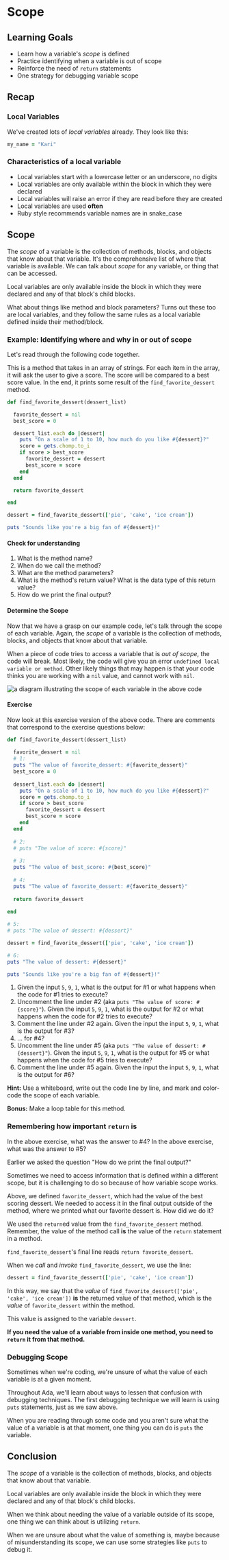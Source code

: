 # Scope

## Learning Goals
- Learn how a variable's _scope_ is defined
- Practice identifying when a variable is out of scope
- Reinforce the need of `return` statements
- One strategy for debugging variable scope

## Recap

### Local Variables

We've created lots of _local variables_ already. They look like this:

```ruby
my_name = "Kari"
```

### Characteristics of a local variable

- Local variables start with a lowercase letter or an underscore, no digits
- Local variables are only available within the block in which they were declared
- Local variables will raise an error if they are read before they are created
- Local variables are used __often__
- Ruby style recommends variable names are in snake_case

## Scope

The _scope_ of a variable is the collection of methods, blocks, and objects that know about that variable. It's the comprehensive list of where that variable is available. We can talk about _scope_ for any variable, or thing that can be accessed.

Local variables are only available inside the block in which they were declared and any of that block's child blocks.

What about things like method and block parameters? Turns out these too are local variables, and they follow the same rules as a local variable defined inside their method/block.

### Example: Identifying where and why in or out of scope

Let's read through the following code together.

This is a method that takes in an array of strings. For each item in the array, it will ask the user to give a score. The score will be compared to a best score value. In the end, it prints some result of the `find_favorite_dessert` method.

```ruby
def find_favorite_dessert(dessert_list)

  favorite_dessert = nil
  best_score = 0

  dessert_list.each do |dessert|
    puts "On a scale of 1 to 10, how much do you like #{dessert}?"
    score = gets.chomp.to_i
    if score > best_score
      favorite_dessert = dessert
      best_score = score
    end
  end

  return favorite_dessert

end

dessert = find_favorite_dessert(['pie', 'cake', 'ice cream'])

puts "Sounds like you're a big fan of #{dessert}!"
```

#### Check for understanding

1. What is the method name?
1. When do we call the method?
1. What are the method parameters?
1. What is the method's return value? What is the data type of this return value?
1. How do we print the final output?

#### Determine the Scope

Now that we have a grasp on our example code, let's talk through the scope of each variable. Again, the _scope_ of a variable is the collection of methods, blocks, and objects that know about that variable.

When a piece of code tries to access a variable that is _out of scope_, the code will break. Most likely, the code will give you an error `undefined local variable or method`. Other likely things that may happen is that your code thinks you are working with a `nil` value, and cannot work with `nil`.

![a diagram illustrating the scope of each variable in the above code](./images/scope.png)

#### Exercise

Now look at this exercise version of the above code. There are comments that correspond to the exercise questions below:

```ruby
def find_favorite_dessert(dessert_list)
  
  favorite_dessert = nil
  # 1:
  puts "The value of favorite_dessert: #{favorite_dessert}"
  best_score = 0
  
  dessert_list.each do |dessert|
    puts "On a scale of 1 to 10, how much do you like #{dessert}?"
    score = gets.chomp.to_i
    if score > best_score
      favorite_dessert = dessert
      best_score = score
    end
  end
  
  # 2:
  # puts "The value of score: #{score}"
  
  # 3:
  puts "The value of best_score: #{best_score}"
  
  # 4:
  puts "The value of favorite_dessert: #{favorite_dessert}"
  
  return favorite_dessert
  
end

# 5:
# puts "The value of dessert: #{dessert}"

dessert = find_favorite_dessert(['pie', 'cake', 'ice cream'])

# 6:
puts "The value of dessert: #{dessert}"

puts "Sounds like you're a big fan of #{dessert}!"
```

1. Given the input `5`, `9`, `1`, what is the output for #1 or what happens when the code for #1 tries to execute?
2. Uncomment the line under #2 (aka `puts "The value of score: #{score}"`). Given the input `5`, `9`, `1`, what is the output for #2 or what happens when the code for #2 tries to execute?
3. Comment the line under #2 again. Given the input the input `5`, `9`, `1`, what is the output for #3?
4. ... for #4?
5. Uncomment the line under #5 (aka `puts "The value of dessert: #{dessert}"`). Given the input `5`, `9`, `1`, what is the output for #5 or what happens when the code for #5 tries to execute?
6. Comment the line under #5 again. Given the input the input `5`, `9`, `1`, what is the output for #6?

**Hint:** Use a whiteboard, write out the code line by line, and mark and color-code the scope of each variable.

**Bonus:** Make a loop table for this method.

### Remembering how important `return` is

In the above exercise, what was the answer to #4?
In the above exercise, what was the answer to #5?

Earlier we asked the question "How do we print the final output?"

Sometimes we need to access information that is defined within a different scope, but it is challenging to do so because of how variable scope works.

Above, we defined `favorite_dessert`, which had the value of the best scoring dessert. We needed to access it in the final output outside of the method, where we printed what our favorite dessert is. How did we do it?

We used the `return`ed value from the `find_favorite_dessert` method. Remember, the value of the method call **is** the value of the `return` statement in a method.

`find_favorite_dessert`'s final line reads `return favorite_dessert`.

When we _call_ and _invoke_ `find_favorite_dessert`, we use the line:
```ruby
dessert = find_favorite_dessert(['pie', 'cake', 'ice cream'])
```

In this way, we say that the _value_ of `find_favorite_dessert(['pie', 'cake', 'ice cream'])` **is** the returned value of that method, which is the _value_ of `favorite_dessert` within the method.

This value is assigned to the variable `dessert`.

**If you need the value of a variable from inside one method, you need to `return` it from that method.**

### Debugging Scope

Sometimes when we're coding, we're unsure of what the value of each variable is at a given moment.

Throughout Ada, we'll learn about ways to lessen that confusion with debugging techniques. The first debugging technique we will learn is using `puts` statements, just as we saw above.

When you are reading through some code and you aren't sure what the value of a variable is at that moment, one thing you can do is `puts` the variable.

## Conclusion

The _scope_ of a variable is the collection of methods, blocks, and objects that know about that variable.

Local variables are only available inside the block in which they were declared and any of that block's child blocks.

When we think about needing the value of a variable outside of its scope, one thing we can think about is utilizing `return`.

When we are unsure about what the value of something is, maybe because of misunderstanding its scope, we can use some strategies like `puts` to debug it.
